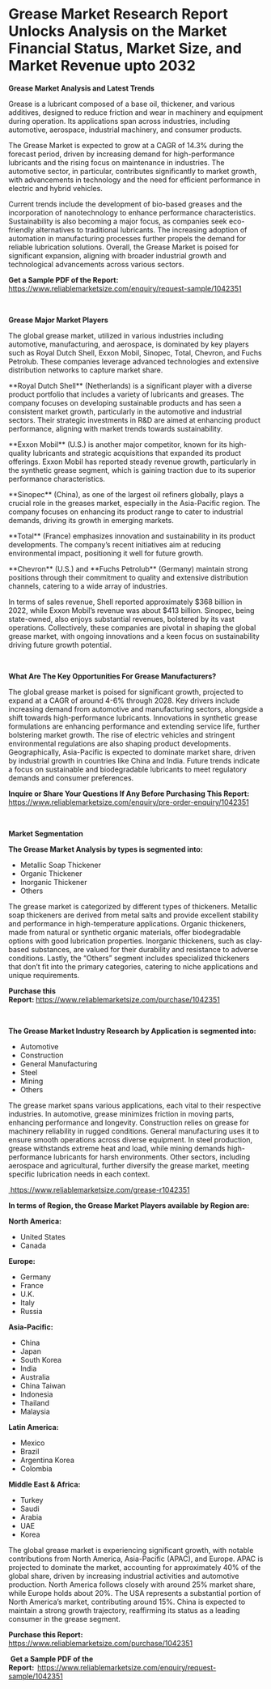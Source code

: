 <p><h1>Grease Market Research Report Unlocks Analysis on the Market Financial Status, Market Size, and Market Revenue upto 2032</h1></p><p><strong>Grease Market Analysis and Latest Trends</strong></p>
<p><p>Grease is a lubricant composed of a base oil, thickener, and various additives, designed to reduce friction and wear in machinery and equipment during operation. Its applications span across industries, including automotive, aerospace, industrial machinery, and consumer products. </p><p>The Grease Market is expected to grow at a CAGR of 14.3% during the forecast period, driven by increasing demand for high-performance lubricants and the rising focus on maintenance in industries. The automotive sector, in particular, contributes significantly to market growth, with advancements in technology and the need for efficient performance in electric and hybrid vehicles. </p><p>Current trends include the development of bio-based greases and the incorporation of nanotechnology to enhance performance characteristics. Sustainability is also becoming a major focus, as companies seek eco-friendly alternatives to traditional lubricants. The increasing adoption of automation in manufacturing processes further propels the demand for reliable lubrication solutions. Overall, the Grease Market is poised for significant expansion, aligning with broader industrial growth and technological advancements across various sectors.</p></p>
<p><strong>Get a Sample PDF of the Report:&nbsp;</strong> <a href="https://www.reliablemarketsize.com/enquiry/request-sample/1042351?utm_campaign=2526&utm_medium=2&utm_source=Github&utm_content=ia&utm_term=16042025&utm_id=grease">https://www.reliablemarketsize.com/enquiry/request-sample/1042351</a></p>
<p>&nbsp;</p>
<p><strong>Grease Major Market Players</strong></p>
<p><p>The global grease market, utilized in various industries including automotive, manufacturing, and aerospace, is dominated by key players such as Royal Dutch Shell, Exxon Mobil, Sinopec, Total, Chevron, and Fuchs Petrolub. These companies leverage advanced technologies and extensive distribution networks to capture market share.</p><p>**Royal Dutch Shell** (Netherlands) is a significant player with a diverse product portfolio that includes a variety of lubricants and greases. The company focuses on developing sustainable products and has seen a consistent market growth, particularly in the automotive and industrial sectors. Their strategic investments in R&D are aimed at enhancing product performance, aligning with market trends towards sustainability.</p><p>**Exxon Mobil** (U.S.) is another major competitor, known for its high-quality lubricants and strategic acquisitions that expanded its product offerings. Exxon Mobil has reported steady revenue growth, particularly in the synthetic grease segment, which is gaining traction due to its superior performance characteristics.</p><p>**Sinopec** (China), as one of the largest oil refiners globally, plays a crucial role in the greases market, especially in the Asia-Pacific region. The company focuses on enhancing its product range to cater to industrial demands, driving its growth in emerging markets.</p><p>**Total** (France) emphasizes innovation and sustainability in its product developments. The company’s recent initiatives aim at reducing environmental impact, positioning it well for future growth.</p><p>**Chevron** (U.S.) and **Fuchs Petrolub** (Germany) maintain strong positions through their commitment to quality and extensive distribution channels, catering to a wide array of industries.</p><p>In terms of sales revenue, Shell reported approximately $368 billion in 2022, while Exxon Mobil’s revenue was about $413 billion. Sinopec, being state-owned, also enjoys substantial revenues, bolstered by its vast operations. Collectively, these companies are pivotal in shaping the global grease market, with ongoing innovations and a keen focus on sustainability driving future growth potential.</p></p>
<p>&nbsp;</p>
<p><strong>What Are The Key Opportunities For Grease Manufacturers?</strong></p>
<p><p>The global grease market is poised for significant growth, projected to expand at a CAGR of around 4-6% through 2028. Key drivers include increasing demand from automotive and manufacturing sectors, alongside a shift towards high-performance lubricants. Innovations in synthetic grease formulations are enhancing performance and extending service life, further bolstering market growth. The rise of electric vehicles and stringent environmental regulations are also shaping product developments. Geographically, Asia-Pacific is expected to dominate market share, driven by industrial growth in countries like China and India. Future trends indicate a focus on sustainable and biodegradable lubricants to meet regulatory demands and consumer preferences.</p></p>
<p><strong>Inquire or Share Your Questions If Any Before Purchasing This Report:</strong> <a href="https://www.reliablemarketsize.com/enquiry/pre-order-enquiry/1042351?utm_campaign=2526&utm_medium=2&utm_source=Github&utm_content=ia&utm_term=16042025&utm_id=grease">https://www.reliablemarketsize.com/enquiry/pre-order-enquiry/1042351</a></p>
<p>&nbsp;</p>
<p><strong>Market Segmentation</strong></p>
<p><strong>The Grease Market Analysis by types is segmented into:</strong></p>
<p><ul><li>Metallic Soap Thickener</li><li>Organic Thickener</li><li>Inorganic Thickener</li><li>Others</li></ul></p>
<p><p>The grease market is categorized by different types of thickeners. Metallic soap thickeners are derived from metal salts and provide excellent stability and performance in high-temperature applications. Organic thickeners, made from natural or synthetic organic materials, offer biodegradable options with good lubrication properties. Inorganic thickeners, such as clay-based substances, are valued for their durability and resistance to adverse conditions. Lastly, the “Others” segment includes specialized thickeners that don’t fit into the primary categories, catering to niche applications and unique requirements.</p></p>
<p><strong>Purchase this Report:&nbsp;</strong><a href="https://www.reliablemarketsize.com/purchase/1042351?utm_campaign=2526&utm_medium=2&utm_source=Github&utm_content=ia&utm_term=16042025&utm_id=grease">https://www.reliablemarketsize.com/purchase/1042351</a></p>
<p>&nbsp;</p>
<p><strong>The Grease Market Industry Research by Application is segmented into:</strong></p>
<p><ul><li>Automotive</li><li>Construction</li><li>General Manufacturing</li><li>Steel</li><li>Mining</li><li>Others</li></ul></p>
<p><p>The grease market spans various applications, each vital to their respective industries. In automotive, grease minimizes friction in moving parts, enhancing performance and longevity. Construction relies on grease for machinery reliability in rugged conditions. General manufacturing uses it to ensure smooth operations across diverse equipment. In steel production, grease withstands extreme heat and load, while mining demands high-performance lubricants for harsh environments. Other sectors, including aerospace and agricultural, further diversify the grease market, meeting specific lubrication needs in each context.</p></p>
<p><a href="https://www.reliablemarketsize.com/grease-r1042351?utm_campaign=2526&utm_medium=2&utm_source=Github&utm_content=ia&utm_term=16042025&utm_id=grease">&nbsp;https://www.reliablemarketsize.com/grease-r1042351</a></p>
<p><strong>In terms of Region, the Grease Market Players available by Region are:</strong></p>
<p>
    <p> <strong> North America: </strong>
        <ul>
            <li>United States</li>
            <li>Canada</li>
        </ul>
        </p> 
    <p> <strong> Europe: </strong>
        <ul>
            <li>Germany</li>
            <li>France</li>
            <li>U.K.</li>
            <li>Italy</li>
            <li>Russia</li>
        </ul>
        </p> 
    <p> <strong> Asia-Pacific: </strong>
        <ul>
            <li>China</li>
            <li>Japan</li>
            <li>South Korea</li>
            <li>India</li>
            <li>Australia</li>
            <li>China Taiwan</li>
            <li>Indonesia</li>
            <li>Thailand</li>
            <li>Malaysia</li>
        </ul>
        </p> 
    <p> <strong> Latin America: </strong>
        <ul>
            <li>Mexico</li>
            <li>Brazil</li>
            <li>Argentina Korea</li>
            <li>Colombia</li>
        </ul>
        </p> 
    <p> <strong> Middle East & Africa: </strong>
        <ul>
            <li>Turkey</li>
            <li>Saudi</li>
            <li>Arabia</li>
            <li>UAE</li>
            <li>Korea</li>
        </ul>
    </p>
    </p>
<p><p>The global grease market is experiencing significant growth, with notable contributions from North America, Asia-Pacific (APAC), and Europe. APAC is projected to dominate the market, accounting for approximately 40% of the global share, driven by increasing industrial activities and automotive production. North America follows closely with around 25% market share, while Europe holds about 20%. The USA represents a substantial portion of North America’s market, contributing around 15%. China is expected to maintain a strong growth trajectory, reaffirming its status as a leading consumer in the grease segment.</p></p>
<p><strong>Purchase this Report: </strong><a href="https://www.reliablemarketsize.com/purchase/1042351?utm_campaign=2526&utm_medium=2&utm_source=Github&utm_content=ia&utm_term=16042025&utm_id=grease">https://www.reliablemarketsize.com/purchase/1042351</a></p>
<p>&nbsp;<strong>Get a Sample PDF of the Report:&nbsp;&nbsp;</strong><a href="https://www.reliablemarketsize.com/enquiry/request-sample/1042351?utm_campaign=2526&utm_medium=2&utm_source=Github&utm_content=ia&utm_term=16042025&utm_id=grease">https://www.reliablemarketsize.com/enquiry/request-sample/1042351</a></p>
<p><strong></strong></p>
<p><p></p><p></p><p></p></p>